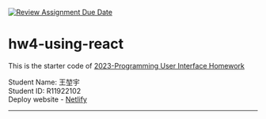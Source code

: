 [![Review Assignment Due Date](https://classroom.github.com/assets/deadline-readme-button-24ddc0f5d75046c5622901739e7c5dd533143b0c8e959d652212380cedb1ea36.svg)](https://classroom.github.com/a/wH3jFylN)
# hw4-using-react
This is the starter code of [2023-Programming User Interface Homework](https://hackmd.io/@akairisu/ByGFeGdZh)

Student Name: 王堃宇<br>
Student ID: R11922102<br>
Deploy website - [Netlify](https://ssui-hw4-skychocowhite.netlify.app/)
***